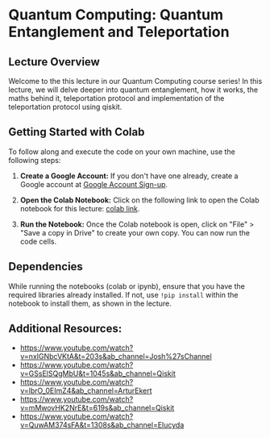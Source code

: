 # Quantum Computing: Quantum Entanglement and Teleportation 

## Lecture Overview

Welcome to the this lecture in our Quantum Computing course series! In this lecture, we will delve deeper into quantum entanglement, how it works, the maths behind it, teleportation protocol and implementation of the teleportation protocol using qiskit.

## Getting Started with Colab

To follow along and execute the code on your own machine, use the following steps:

1. **Create a Google Account:** If you don't have one already, create a Google account at [Google Account Sign-up](https://accounts.google.com/signup).

2. **Open the Colab Notebook:** Click on the following link to open the Colab notebook for this lecture: [colab link](https://colab.research.google.com/drive/1eo7STJ3xxuhyiscq7uKIdwyUg66t6Jv4?usp=sharing).

3. **Run the Notebook:** Once the Colab notebook is open, click on "File" > "Save a copy in Drive" to create your own copy. You can now run the code cells.

## Dependencies

While running the notebooks (colab or ipynb), ensure that you have the required libraries already installed. If not, use `!pip install` within the notebook to install them, as shown in the lecture.


## Additional Resources:
- https://www.youtube.com/watch?v=nxIGNbcVKtA&t=203s&ab_channel=Josh%27sChannel
- https://www.youtube.com/watch?v=GSsElSQgMbU&t=1045s&ab_channel=Qiskit
- https://www.youtube.com/watch?v=lbrO_0EImZ4&ab_channel=ArturEkert
- https://www.youtube.com/watch?v=mMwovHK2NrE&t=619s&ab_channel=Qiskit
- https://www.youtube.com/watch?v=QuwAM374sFA&t=1308s&ab_channel=Elucyda
